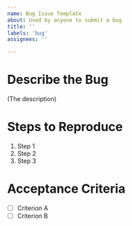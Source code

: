 ```yaml
---
name: Bug Issue Template
about: Used by anyone to submit a bug
title: ''
labels: 'bug'
assignees: ''

---
```


# Describe the Bug

(The description)

# Steps to Reproduce

1. Step 1
1. Step 2
1. Step 3

# Acceptance Criteria
- [ ] Criterion A
- [ ] Criterion B
